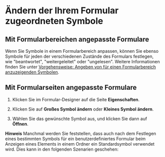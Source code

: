 
# Ändern der Ihrem Formular zugeordneten Symbole




## Mit Formularbereichen angepasste Formulare

Wenn Sie Symbole in einem Formularbereich anpassen, können Sie ebenso Symbole für jeden der verschiedenen Zustände des Formulars festlegen, wie "beantwortet", "weitergeleitet" oder "ungelesen". Weitere Informationen finden Sie unter [Vorgehensweise: Angeben von für einen Formularbereich anzuzeigenden Symbolen](9ffb9f46-a3b9-d90c-6771-9cd9f9b2e04a.md).


## Mit Formularseiten angepasste Formulare


1. Klicken Sie im Formular-Designer auf die Seite  **Eigenschaften**. 
    
2. Klicken Sie auf  **Großes Symbol ändern** oder **Kleines Symbol ändern**. 
    
3. Wählen Sie das gewünschte Symbol aus, und klicken Sie dann auf  **Öffnen**.
    

 **Hinweis**  Manchmal werden Sie feststellen, dass auch nach dem Festlegen eines bestimmten Symbols für ein benutzerdefiniertes Formular beim Anzeigen eines Elements in einem Ordner ein Standardsymbol verwendet wird. Dies kann in den folgenden Szenarien geschehen:


